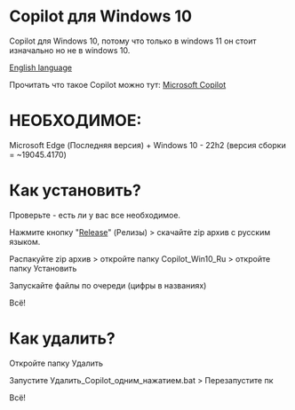 # Copilot для Windows 10
Copilot для Windows 10, потому что только в windows 11 он стоит изначально но не в windows 10.

[English language](README.md)

Прочитать что такое Copilot можно тут: [Microsoft Copilot](https://blogs-microsoft-com.translate.goog/blog/2023/09/21/announcing-microsoft-copilot-your-everyday-ai-companion/?_x_tr_sl=en&_x_tr_tl=ru&_x_tr_hl=ru&_x_tr_pto=sc)

# НЕОБХОДИМОЕ:
Microsoft Edge (Последняя версия) + Windows 10 - 22h2 (версия сборки = ~19045.4170)

# Как установить?
Проверьте - есть ли у вас все необходимое.

Нажмите кнопку "[Release](https://github.com/Nx0Ri/Copilot_win10/releases)" (Релизы) > скачайте zip архив с русским языком.

Распакуйте zip архив > откройте папку Copilot_Win10_Ru > откройте папку Установить

Запускайте файлы по очереди (цифры в названиях)

Всё!

# Как удалить?

Откройте папку Удалить 

Запустите Удалить_Copilot_одним_нажатием.bat > Перезапустите пк

Всё!
